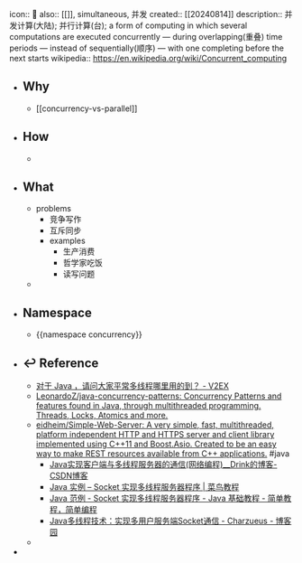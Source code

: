 icon:: 📄
also:: [[]], simultaneous, 并发
created:: [[20240814]]
description:: 并发计算(大陆); 并行计算(台); a form of computing in which several computations are executed concurrently — during overlapping(重叠) time periods — instead of sequentially(顺序) — with one completing before the next starts
wikipedia:: https://en.wikipedia.org/wiki/Concurrent_computing

- ## Why
  - [[concurrency-vs-parallel]]
- ## How
  -
- ## What
  - problems
    - 竞争写作
    - 互斥同步
    - examples
      - 生产消费
      - 哲学家吃饭
      - 读写问题
  -
- ## Namespace
  - {{namespace concurrency}}
- ## ↩ Reference
  - [对于 Java ，请问大家平常多线程哪里用的到？ - V2EX](https://v2ex.com/t/707586)
  - [LeonardoZ/java-concurrency-patterns: Concurrency Patterns and features found in Java, through multithreaded programming. Threads, Locks, Atomics and more.](https://github.com/LeonardoZ/java-concurrency-patterns)
  - [eidheim/Simple-Web-Server: A very simple, fast, multithreaded, platform independent HTTP and HTTPS server and client library implemented using C++11 and Boost.Asio. Created to be an easy way to make REST resources available from C++ applications.](https://github.com/eidheim/Simple-Web-Server) #java
    - [Java实现客户端与多线程服务器的通信(网络编程)__Drink的博客-CSDN博客](https://blog.csdn.net/qq_39586519/article/details/109382412)
    - [Java 实例 – Socket 实现多线程服务器程序 | 菜鸟教程](https://www.runoob.com/java/net-multisoc.html)
    - [Java 范例 - Socket 实现多线程服务器程序 - Java 基础教程 - 简单教程，简单编程](https://www.twle.cn/l/yuei/java/java-basic-net-multisoc.html)
    - [Java多线程技术：实现多用户服务端Socket通信 - Charzueus - 博客园](https://www.cnblogs.com/chenzhenhong/p/13972517.html)
  -
-